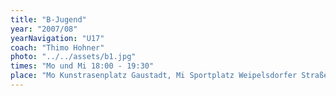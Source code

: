 ```yaml
---
title: "B-Jugend"
year: "2007/08"
yearNavigation: "U17"
coach: "Thimo Hohner"
photo: "../../assets/b1.jpg"
times: "Mo und Mi 18:00 - 19:30"
place: "Mo Kunstrasenplatz Gaustadt, Mi Sportplatz Weipelsdorfer Straße"
---
```

